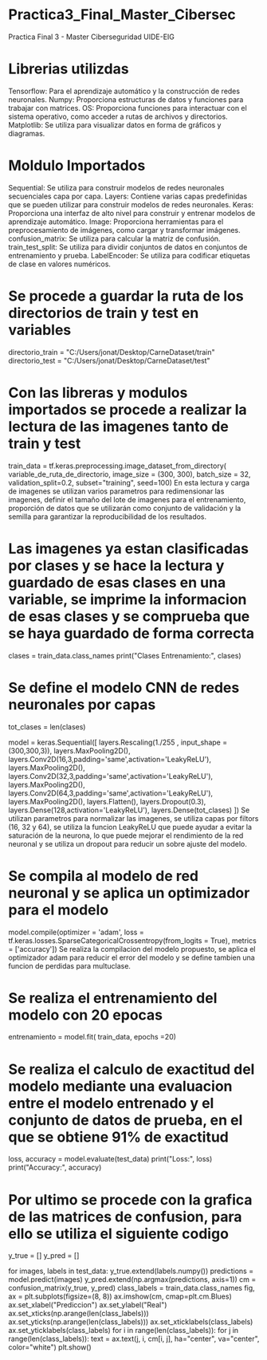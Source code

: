 # Practica3_Final_Master_Cibersec
Practica Final 3 - Master Ciberseguridad UIDE-EIG

# Librerias utilizdas 
Tensorflow: Para el aprendizaje automático y la construcción de redes neuronales.
Numpy: Proporciona estructuras de datos y funciones para trabajar con matrices.
OS: Proporciona funciones para interactuar con el sistema operativo, como acceder a rutas de archivos y directorios.
Matplotlib: Se utiliza para visualizar datos en forma de gráficos y diagramas.

# Moldulo Importados
Sequential: Se utiliza para construir modelos de redes neuronales secuenciales capa por capa.
Layers: Contiene varias capas predefinidas que se pueden utilizar para construir modelos de redes neuronales.
Keras: Proporciona una interfaz de alto nivel para construir y entrenar modelos de aprendizaje automático.
Image: Proporciona herramientas para el preprocesamiento de imágenes, como cargar y transformar imágenes.
confusion_matrix: Se utiliza para calcular la matriz de confusión.
train_test_split: Se utiliza para dividir conjuntos de datos en conjuntos de entrenamiento y prueba.
LabelEncoder: Se utiliza para codificar etiquetas de clase en valores numéricos.

# Se procede a guardar la ruta de los directorios de train y test en variables
directorio_train = "C:/Users/jonat/Desktop/CarneDataset/train"
directorio_test = "C:/Users/jonat/Desktop/CarneDataset/test"

# Con las libreras y modulos importados se procede a realizar la lectura de las imagenes tanto de train y test
train_data = tf.keras.preprocessing.image_dataset_from_directory(
    variable_de_ruta_de_directorio,
    image_size = (300, 300),
    batch_size = 32,
    validation_split=0.2,
    subset="training",
    seed=100)
En esta lectura y carga de imagenes se utilizan varios parametros para redimensionar las imagenes, definir el tamaño del lote de imagenes para el entrenamiento, proporción de datos que se utilizarán como conjunto de validación y la semilla para garantizar la reproducibilidad de los resultados.

# Las imagenes ya estan clasificadas por clases y se hace la lectura y guardado de esas clases en una variable, se imprime la informacion de esas clases y se comprueba que se haya guardado de forma correcta
clases = train_data.class_names
print("Clases Entrenamiento:", clases)

# Se define el modelo CNN de redes neuronales por capas
tot_clases = len(clases)

model = keras.Sequential([
    layers.Rescaling(1./255 , input_shape = (300,300,3)),
    layers.MaxPooling2D(),
    layers.Conv2D(16,3,padding='same',activation='LeakyReLU'),
    layers.MaxPooling2D(),
    layers.Conv2D(32,3,padding='same',activation='LeakyReLU'),
    layers.MaxPooling2D(),
    layers.Conv2D(64,3,padding='same',activation='LeakyReLU'),
    layers.MaxPooling2D(),
    layers.Flatten(),
    layers.Dropout(0.3),
    layers.Dense(128,activation='LeakyReLU'),
    layers.Dense(tot_clases)
])
Se utilizan parametros para normalizar las imagenes, se utiliza capas por filtors (16, 32 y 64), se utiliza la funcion LeakyReLU que puede ayudar a evitar la saturación de la neurona, lo que puede mejorar el rendimiento de la red neuronal y se utiliza un dropout para reducir un sobre ajuste del modelo.

# Se compila al modelo de red neuronal y se aplica un optimizador para el modelo
model.compile(optimizer = 'adam',
             loss = tf.keras.losses.SparseCategoricalCrossentropy(from_logits = True),
             metrics = ['accuracy'])
Se realiza la compilacion del modelo propuesto, se aplica el optimizador adam para reducir el error del modelo y se define tambien una funcion de perdidas para multuclase.

# Se realiza el entrenamiento del modelo con 20 epocas
entrenamiento = model.fit(
train_data,
epochs =20)

# Se realiza el calculo de exactitud del modelo mediante una evaluacion entre el modelo entrenado y el conjunto de datos de prueba, en el que se obtiene 91% de exactitud
loss, accuracy = model.evaluate(test_data)
print("Loss:", loss)
print("Accuracy:", accuracy)

# Por ultimo se procede con la grafica de las matrices de confusion, para ello se utiliza el siguiente codigo

y_true = []
y_pred = []

for images, labels in test_data:
    y_true.extend(labels.numpy())
    predictions = model.predict(images)
    y_pred.extend(np.argmax(predictions, axis=1))
cm = confusion_matrix(y_true, y_pred)
class_labels = train_data.class_names
fig, ax = plt.subplots(figsize=(8, 8))
ax.imshow(cm, cmap=plt.cm.Blues)
ax.set_xlabel("Prediccion")
ax.set_ylabel("Real")
ax.set_xticks(np.arange(len(class_labels)))
ax.set_yticks(np.arange(len(class_labels)))
ax.set_xticklabels(class_labels)
ax.set_yticklabels(class_labels)
for i in range(len(class_labels)):
    for j in range(len(class_labels)):
        text = ax.text(j, i, cm[i, j],
                       ha="center", va="center", color="white")
plt.show()

